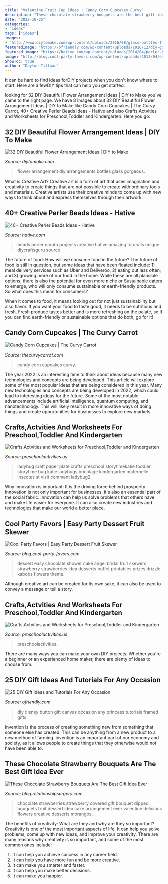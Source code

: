 ```yaml
---
title: "Valentine Fruit Cup Ideas : Candy Corn Cupcakes Curvy"
description: "These chocolate strawberry bouquets are the best gift idea ever"
date: "2022-10-25"
categories:
- "ideas"
tags: ["ideas"]
images:
- "http://www.diytomake.com/wp-content/uploads/2016/08/glass-bottles-flower-arrangement.jpg"
featuredImage: "https://ofriendly.com/wp-content/uploads/2016/12/diy-gifts-for-any-occasion/22-diy-gifts-for-any-occasion.jpg"
featured_image: "https://hative.com/wp-content/uploads/2014/04/perler-beads-ideas/24-naruto-perler-beads.jpg"
image: "http://blog.cool-party-favors.com/wp-content/uploads/2013/04/easy-party-dessert.jpg"
ShowToc: true
author: "Dayton Tillman"
---
```



It can be hard to find ideas forDIY projects when you don't know where to start. Here are a fewDIY tips that can help you get started: 

	

		
looking for 32 DIY Beautiful Flower Arrangement Ideas | DIY to Make you've came to the right page. We have 8 Images about 32 DIY Beautiful Flower Arrangement Ideas | DIY to Make like Candy Corn Cupcakes | The Curvy Carrot, 40+ Creative Perler Beads Ideas - Hative and also Crafts,Actvities and Worksheets for Preschool,Toddler and Kindergarten. Here you go:
		
    
## 32 DIY Beautiful Flower Arrangement Ideas | DIY To Make

<img loading=lazy src="http://www.diytomake.com/wp-content/uploads/2016/08/glass-bottles-flower-arrangement.jpg" onerror="this.onerror=null;this.src='https://tse4.mm.bing.net/th?id=OIP.5JbceDuCAccrIF9_ywHM2QHaLH&amp;pid=15.1';" alt="32 DIY Beautiful Flower Arrangement Ideas | DIY to Make">

_Source: diytomake.com_

>flower arrangement diy arrangements bottles glass gorgeous. 

	

What is Creative Art?
Creative art is a form of art that uses imagination and creativity to create things that are not possible to create with ordinary tools and materials. Creative artists use their creative minds to come up with new ways to think about and express themselves through their artwork.

    
## 40+ Creative Perler Beads Ideas - Hative

<img loading=lazy src="https://hative.com/wp-content/uploads/2014/04/perler-beads-ideas/24-naruto-perler-beads.jpg" onerror="this.onerror=null;this.src='https://tse1.mm.bing.net/th?id=OIP.Wg9-pLuD9jLjj_GGZqwmIQHaFf&amp;pid=15.1';" alt="40+ Creative Perler Beads Ideas - Hative">

_Source: hative.com_

>beads perler naruto projects creative hative amazing tutorials unique diycraftsguru source. 

	

The future of food: How will we consume food in the future?
The future of food is still in question, but some ideas that have been floated include: 1) meal delivery services such as Uber and Deliveroo; 2) eating out less often; and 3) growing more of our food in the home. 
While these are all plausible options, there is also the potential for even more niche or Sustainable eaters to emerge, who will only consume sustainable or earth-friendly products. So what does this mean for consumers? 

When it comes to food, it means looking out for not just sustainability but also flavor. If you want your food to taste good, it needs to be nutritious and fresh. Fresh produce tastes better and is more refreshing on the palate, so if you can find earth-friendly or sustainable options that do both, go for it!

    
## Candy Corn Cupcakes | The Curvy Carrot

<img loading=lazy src="http://www.thecurvycarrot.com/wp-content/uploads/2010/09/candy-corn-cupcake1.jpg" onerror="this.onerror=null;this.src='https://tse3.mm.bing.net/th?id=OIP.7A0KqzDc_tnW5fTtFY1D6gHaLH&amp;pid=15.1';" alt="Candy Corn Cupcakes | The Curvy Carrot">

_Source: thecurvycarrot.com_

>candy corn cupcakes curvy. 

	

The year 2022 is an interesting time to think about ideas because many new technologies and concepts are being developed. This article will explore some of the most popular ideas that are being considered in this year.
Many new technologies and concepts are being developed in 2022, which could lead to interesting ideas for the future. Some of the most notable advancements include artificial intelligence, quantum computing, and nanotechnology. This will likely result in more innovative ways of doing things and create opportunities for businesses to explore new markets.

    
## Crafts,Actvities And Worksheets For Preschool,Toddler And Kindergarten

<img loading=lazy src="http://www.preschoolactivities.us/wp-content/uploads/2015/03/paper-plate-ladybug-craft-ideas.jpg" onerror="this.onerror=null;this.src='https://tse2.mm.bing.net/th?id=OIP.eJSC2uLNyQe0QygxDn6_6ADgEs&amp;pid=15.1';" alt="Crafts,Actvities and Worksheets for Preschool,Toddler and Kindergarten">

_Source: preschoolactivities.us_

>ladybug craft paper plate crafts preschool storytimekatie toddler storytime bug katie ladybugs bricolage kindergarten maternelle insectes st visit comment ladybug2. 

	

Why innovation is important: It is the driving force behind prosperity
Innovation is not only important for businesses, it's also an essential part of the social fabric. Innovation can help us solve problems that others have and make life easier for everyone. It can also create new industries and technologies that make our world a better place.

    
## Cool Party Favors | Easy Party Dessert Fruit Skewer

<img loading=lazy src="http://blog.cool-party-favors.com/wp-content/uploads/2013/04/easy-party-dessert.jpg" onerror="this.onerror=null;this.src='https://tse3.mm.bing.net/th?id=OIP.mvzHMfIVDQ7QpQuavClmYgHaLG&amp;pid=15.1';" alt="Cool Party Favors | Easy Party Dessert Fruit Skewer">

_Source: blog.cool-party-favors.com_

>dessert easy chocolate shower cake angel bridal fruit skewers strawberry strawberries idea desserts buffet printables prizes drizzle kabobs flowers theme. 

	

Although creative art can be created for its own sake, it can also be used to convey a message or tell a story.

    
## Crafts,Actvities And Worksheets For Preschool,Toddler And Kindergarten

<img loading=lazy src="https://www.preschoolactivities.us/wp-content/uploads/2015/02/Spring-bulletin-board-idea-for-kid.jpg" onerror="this.onerror=null;this.src='https://tse3.mm.bing.net/th?id=OIP.hu_jooZugFK3gqeDxnxQ5AHaJ3&amp;pid=15.1';" alt="Crafts,Actvities and Worksheets for Preschool,Toddler and Kindergarten">

_Source: preschoolactivities.us_

>preschoolactivities. 

	

There are many ways you can make your own DIY projects. Whether you're a beginner or an experienced home maker, there are plenty of ideas to choose from.

    
## 25 DIY Gift Ideas And Tutorials For Any Occasion

<img loading=lazy src="https://ofriendly.com/wp-content/uploads/2016/12/diy-gifts-for-any-occasion/22-diy-gifts-for-any-occasion.jpg" onerror="this.onerror=null;this.src='https://tse4.mm.bing.net/th?id=OIP.kndkNWg1uHipjIcviYXIfgHaJ4&amp;pid=15.1';" alt="25 DIY Gift Ideas and Tutorials For Any Occasion">

_Source: ofriendly.com_

>diy disney button gift canvas occasion any princess tutorials framed gifts. 

	

Invention is the process of creating something new from something that someone else has created. This can be anything from a new product to a new method of farming. invention is an important part of our economy and society, as it allows people to create things that they otherwise would not have been able to.

    
## These Chocolate Strawberry Bouquets Are The Best Gift Idea Ever

<img loading=lazy src="http://blog.relationshipsurgery.com/wp-content/uploads/2014/09/10616046_887465401294042_1298313941389356252_n.jpg" onerror="this.onerror=null;this.src='https://tse1.mm.bing.net/th?id=OIP.Ui7RrjNndxznXHU8dPbKJwHaJ4&amp;pid=15.1';" alt="These Chocolate Strawberry Bouquets Are The Best Gift Idea Ever">

_Source: blog.relationshipsurgery.com_

>chocolate strawberries strawberry covered gift bouquet dipped bouquets fruit dessert idea cake arrangement ever valentine delicious flowers creative desserts morangos. 

	

The benefits of creativity: What are they and why are they so important?
Creativity is one of the most important aspects of life. It can help you solve problems, come up with new ideas, and improve your creativity. There are many reasons why creativity is so important, and some of the most common ones include: 
1) It can help you achieve success in any career field.
2) It can help you have more fun and be more creative. 
3) It can make you smarter and faster. 
4) It can help you make better decisions. 
5) It can make you happier.

